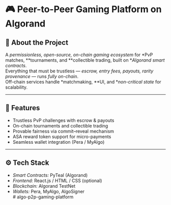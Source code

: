 # 🎮 Peer-to-Peer Gaming Platform on Algorand

## 🧠 About the Project
A *permissionless, open-source, on-chain gaming ecosystem* for *PvP matches, **tournaments, and **collectible trading, built on **Algorand smart contracts*.  
Everything that must be trustless — *escrow, entry fees, payouts, rarity provenance* — runs *fully on-chain*.  
Off-chain services handle *matchmaking, **UI, and **non-critical state* for scalability.

---

## 🚀 Features
- Trustless PvP challenges with escrow & payouts  
- On-chain tournaments and collectible trading  
- Provable fairness via commit–reveal mechanism  
- ASA reward token support for micro-payments  
- Seamless wallet integration (Pera / MyAlgo)

---

## ⚙ Tech Stack
- *Smart Contracts:* PyTeal (Algorand)  
- *Frontend:* React.js / HTML / CSS (optional)  
- *Blockchain:* Algorand TestNet  
- *Wallets:* Pera, MyAlgo, AlgoSigner  
#   a l g o - p 2 p - g a m i n g - p l a t f o r m  
 
